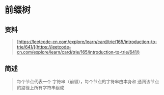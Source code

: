 # 前缀树

## 资料

> [https://leetcode-cn.com/explore/learn/card/trie/165/introduction-to-trie/641/](https://leetcode-cn.com/explore/learn/card/trie/165/introduction-to-trie/641/)

## 简述

> 每个节点代表一个 字符串（前缀），每个节点的字符串由本身和 通网该节点的路径上所有字符串组成



